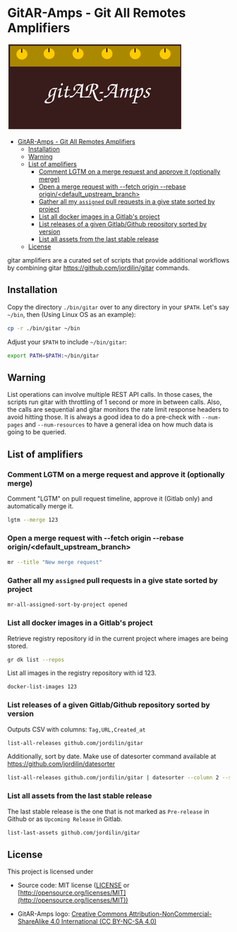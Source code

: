 # GitAR-Amps - Git All Remotes Amplifiers

![GitAR-Amps](./logo.svg)

- [GitAR-Amps - Git All Remotes Amplifiers](#gitar-amps---git-all-remotes-amplifiers)
  - [Installation](#installation)
  - [Warning](#warning)
  - [List of amplifiers](#list-of-amplifiers)
    - [Comment LGTM on a merge request and approve it (optionally merge)](#comment-lgtm-on-a-merge-request-and-approve-it-optionally-merge)
    - [Open a merge request with --fetch origin --rebase origin/\<default\_upstream\_branch\>](#open-a-merge-request-with---fetch-origin---rebase-origindefault_upstream_branch)
    - [Gather all my `assigned` pull requests in a give state sorted by project](#gather-all-my-assigned-pull-requests-in-a-give-state-sorted-by-project)
    - [List all docker images in a Gitlab's project](#list-all-docker-images-in-a-gitlabs-project)
    - [List releases of a given Gitlab/Github repository sorted by version](#list-releases-of-a-given-gitlabgithub-repository-sorted-by-version)
    - [List all assets from the last stable release](#list-all-assets-from-the-last-stable-release)
  - [License](#license)

gitar amplifiers are a curated set of scripts that provide additional workflows
by combining gitar <https://github.com/jordilin/gitar> commands.

## Installation

Copy the directory `./bin/gitar` over to any directory in your `$PATH`. Let's
say `~/bin`, then (Using Linux OS as an example):

```bash
cp -r ./bin/gitar ~/bin
```

Adjust your `$PATH` to include `~/bin/gitar`:

```bash
export PATH=$PATH:~/bin/gitar
```

## Warning

List operations can involve multiple REST API calls. In those cases, the scripts
run gitar with throttling of 1 second or more in between calls. Also, the calls
are sequential and gitar monitors the rate limit response headers to avoid
hitting those. It is always a good idea to do a pre-check with `--num-pages` and
`--num-resources` to have a general idea on how much data is going to be
queried.

## List of amplifiers

### Comment LGTM on a merge request and approve it (optionally merge)

Comment "LGTM" on pull request timeline, approve it (Gitlab only) and
automatically merge it.

```bash
lgtm --merge 123
```

### Open a merge request with --fetch origin --rebase origin/<default_upstream_branch>

```bash
mr --title "New merge request"
```

### Gather all my `assigned` pull requests in a give state sorted by project

```bash
mr-all-assigned-sort-by-project opened
```

### List all docker images in a Gitlab's project

Retrieve registry repository id in the current project where images are being stored.

```bash
gr dk list --repos
```

List all images in the registry repository with id 123.

```bash
docker-list-images 123
```

### List releases of a given Gitlab/Github repository sorted by version

Outputs CSV with columns: `Tag,URL,Created_at`

```bash
list-all-releases github.com/jordilin/gitar
```

Additionally, sort by date. Make use of datesorter command available at <https://github.com/jordilin/datesorter>

```bash
list-all-releases github.com/jordilin/gitar | datesorter --column 2 --sort asc -
```

### List all assets from the last stable release

The last stable release is the one that is not marked as `Pre-release` in Github
or as `Upcoming Release` in Gitlab.

```bash
list-last-assets github.com/jordilin/gitar
```

## License

This project is licensed under

- Source code: MIT license ([LICENSE](LICENSE) or
  [http://opensource.org/licenses/MIT](http://opensource.org/licenses/MIT))

- GitAR-Amps logo: [Creative Commons
Attribution-NonCommercial-ShareAlike 4.0 International (CC BY-NC-SA
4.0)](https://creativecommons.org/licenses/by-nc-sa/4.0/)
